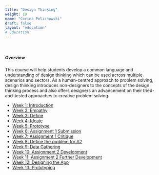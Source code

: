 ```yaml
---
title: "Design Thinking"
weight: 10
name: "Corina Pelichowski"
draft: false
layout: "education"
# Education
---
```

<br>
<div class="container">
    <h5>Overview</h5>
    <p>
        This course will help students develop a common language and understanding of design thinking which can be used across multiple scenarios and sectors. As a human-centred approach to problem solving, design thinking introduces non-designers to the concepts of the design thinking process and also offers designers an advancement on their tried-and-tested approaches to creative problem solving.
    </p>
    <ul class="master-design-links">
        <a href="/master-of-design/design-thinking/week-1-intro"><li>Week 1: Introduction</li></a>
        <a href="/master-of-design/design-thinking/week-2-empathy"><li>Week 2: Empathy</li></a>
        <a href="/master-of-design/design-thinking/week-3-define"><li>Week 3: Define</li></a>
        <a href="/master-of-design/design-thinking/week-4-ideate"><li>Week 4: Ideate</li></a>
        <a href="/master-of-design/design-thinking/week-5-prototype"><li>Week 5: Prototype</li></a>
        <a href="/master-of-design/design-thinking/week-6-a1"><li>Week 6: Assignment 1 Submission</li></a>
        <a href="/master-of-design/design-thinking/week-7-a1-crit"><li>Week 7: Assignment 1 Critique</li></a>
        <a href="/master-of-design/design-thinking/week-8-a2-define"><li>Week 8: Define the problem for A2</li></a>
        <a href="/master-of-design/design-thinking/week-9-data"><li>Week 9: Data Gathering</li></a>
        <a href="/master-of-design/design-thinking/week-10-data"><li>Week 10: Assignment 2 Development</li></a>
        <a href="/master-of-design/design-thinking/week-11-development"><li>Week 11: Assignment 2 Further Development</li></a>
        <a href="/master-of-design/design-thinking/week-12-app-design"><li>Week 12: Designing the App</li></a>
        <a href="/master-of-design/design-thinking/week-13-submission"><li>Week 13: Prototyping</li></a>
    </ul>
</div>